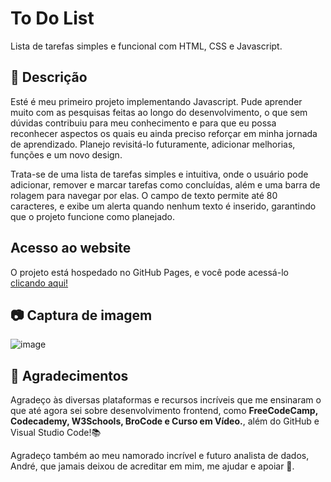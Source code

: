# To Do List
Lista de tarefas simples e funcional com HTML, CSS e Javascript.

## 📝 Descrição
  Esté é meu primeiro projeto implementando Javascript. Pude aprender muito com as pesquisas feitas ao longo do desenvolvimento, o que sem dúvidas contribuiu para meu conhecimento e para que eu possa reconhecer aspectos os quais eu ainda preciso reforçar em minha jornada de aprendizado. Planejo revisitá-lo futuramente, adicionar melhorias, funções e um novo design.
  
  Trata-se de uma lista de tarefas simples e intuitiva, onde o usuário pode adicionar, remover e marcar tarefas como concluídas, além e uma barra de rolagem para navegar por elas. O campo de texto permite até 80 caracteres, e exibe um alerta quando nenhum texto é inserido, garantindo que o projeto funcione como planejado.

## Acesso ao website
  O projeto está hospedado no GitHub Pages, e você pode acessá-lo [clicando aqui!](https://thaiisilveira.github.io/to-do-list/)

## 📷 Captura de imagem 
![image](https://github.com/user-attachments/assets/b3fff8df-c77e-474b-b89e-eb5b5928410a)

## 🤗 Agradecimentos
  Agradeço às diversas plataformas e recursos incríveis que me ensinaram o que até agora sei sobre desenvolvimento frontend, como **FreeCodeCamp, Codecademy, W3Schools, BroCode e Curso em Vídeo.**, além do GitHub e Visual Studio Code!📚
  
  Agradeço também ao meu namorado incrível e futuro analista de dados, André, que jamais deixou de acreditar em mim, me ajudar e apoiar 🩷.
